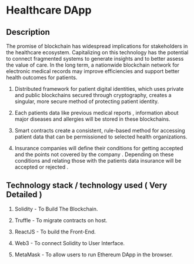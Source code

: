# Healthcare DApp 

## Description
The promise of blockchain has widespread implications for stakeholders in the healthcare ecosystem. Capitalizing on this technology has the potential to connect fragmented systems to generate insights and to better assess the value of care. In the long term, a nationwide blockchain network for electronic medical records may improve efficiencies and support better health outcomes for patients.

1. Distributed framework for patient digital identities, which uses private and public blockchains secured through cryptography, creates a singular, more secure method of protecting patient identity. 

2. Each patients data like previous medical reports , information about major diseases and allergies will be stored in these blockchains. 

3. Smart contracts create a consistent, rule-based method for accessing patient data that can be permissioned to selected health organizations.

4. Insurance companies will define their conditions for getting accepted and the points not covered by the company . Depending on these conditions and relating those with the patients data insurance will be accepted or rejected .

## Technology stack / technology used ( Very Detailed )
1. Solidity - To Build The Blockchain.

2. Truffle - To migrate contracts on host.

3. ReactJS - To build the Front-End.

4. Web3 - To connect Solidity to User Interface.

5. MetaMask - To allow users to run Ethereum DApp in the browser.


